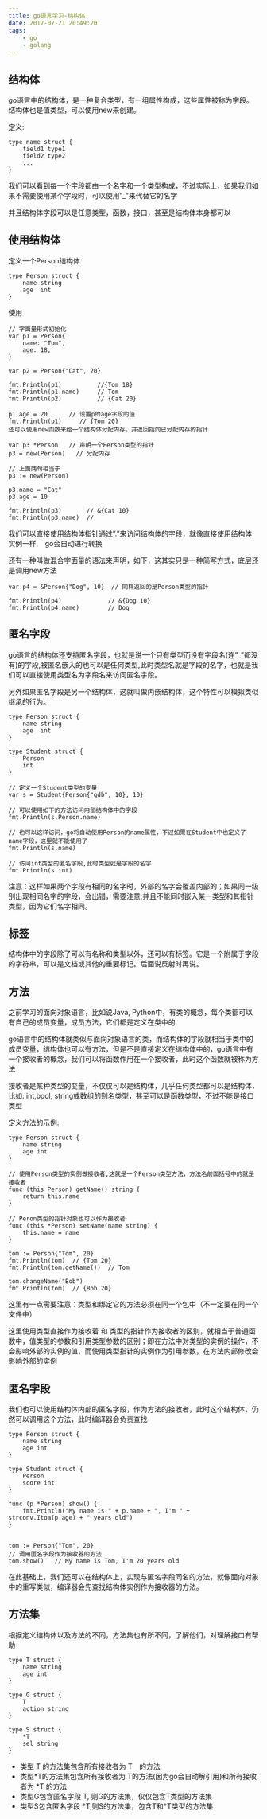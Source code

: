 ```yaml
---
title: go语言学习-结构体
date: 2017-07-21 20:49:20
tags:
    - go
    - golang
---
```


## 结构体

go语言中的结构体，是一种复合类型，有一组属性构成，这些属性被称为字段。结构体也是值类型，可以使用new来创建。

定义:

```
type name struct {
    field1 type1
    field2 type2
    ...
}
```

我们可以看到每一个字段都由一个名字和一个类型构成，不过实际上，如果我们如果不需要使用某个字段时，可以使用”_”来代替它的名字

并且结构体字段可以是任意类型，函数，接口，甚至是结构体本身都可以

## 使用结构体

定义一个Person结构体

```
type Person struct {
    name string
    age  int
}
```

使用

```
// 字面量形式初始化
var p1 = Person{
    name: "Tom",
    age: 18,
}

var p2 = Person{"Cat", 20}

fmt.Println(p1)          //{Tom 18}                                                                                     
fmt.Println(p1.name)     // Tom
fmt.Println(p2)          // {Cat 20}

p1.age = 20      // 设置p的age字段的值
fmt.Println(p1)     // {Tom 20}
还可以使用new函数来给一个结构体分配内存，并返回指向已分配内存的指针

var p3 *Person   // 声明一个Person类型的指针
p3 = new(Person)   // 分配内存

// 上面两句相当于
p3 := new(Person)

p3.name = "Cat"
p3.age = 10

fmt.Println(p3)       // &{Cat 10}
fmt.Println(p3.name)  // 
```

我们可以直接使用结构体指针通过”.”来访问结构体的字段，就像直接使用结构体实例一样,　go会自动进行转换

还有一种叫做混合字面量的语法来声明，如下，这其实只是一种简写方式，底层还是调用new方法

```
var p4 = &Person{"Dog", 10}  // 同样返回的是Person类型的指针

fmt.Println(p4)             // &{Dog 10}
fmt.Println(p4.name)        // Dog
```

## 匿名字段

go语言的结构体还支持匿名字段，也就是说一个只有类型而没有字段名(连”_”都没有)的字段,被匿名嵌入的也可以是任何类型,此时类型名就是字段的名字，也就是我们可以直接使用类型名为字段名来访问匿名字段。

另外如果匿名字段是另一个结构体，这就叫做内嵌结构体，这个特性可以模拟类似继承的行为。

```
type Person struct {
    name string
    age  int
}

type Student struct {
    Person
    int
}

// 定义一个Student类型的变量
var s = Student{Person{"gdb", 10}, 10}

// 可以使用如下的方法访问内部结构体中的字段
fmt.Println(s.Person.name)

// 也可以这样访问，go将自动使用Person的name属性，不过如果在Student中也定义了name字段，这里就不能使用了
fmt.Println(s.name)

// 访问int类型的匿名字段,此时类型就是字段的名字
fmt.Println(s.int)
```

注意：这样如果两个字段有相同的名字时，外部的名字会覆盖内部的；如果同一级别出现相同名字的字段，会出错，需要注意;并且不能同时嵌⼊某⼀类型和其指针类型，因为它们名字相同。

## 标签

结构体中的字段除了可以有名称和类型以外，还可以有标签。它是一个附属于字段的字符串，可以是文档或其他的重要标记。后面说反射时再说。


## 方法

之前学习的面向对象语言，比如说Java, Python中，有类的概念，每个类都可以有自己的成员变量，成员方法，它们都是定义在类中的

go语言中的结构体就类似与面向对象语言的类，而结构体的字段就相当于类中的成员变量，结构体也可以有方法，但是不是直接定义在结构体中的，go语言中有一个接收者的概念，我们可以将函数作用在一个接收者，此时这个函数就被称为方法

接收者是某种类型的变量，不仅仅可以是结构体，几乎任何类型都可以是结构体，比如: int,bool, string或数组的别名类型，甚至可以是函数类型，不过不能是接口类型

定义方法的示例:

```
type Person struct {
    name string
    age int
}

// 使用Person类型的实例做接收者,这就是一个Person类型方法，方法名前面括号中的就是接收者
func (this Person) getName() string {
    return this.name
}

// Peron类型的指针对象也可以作为接收者
func (this *Person) setName(name string) {
    this.name = name
}

tom := Person{"Tom", 20}
fmt.Println(tom)  // {Tom 20}
fmt.Println(tom.getName())  // Tom

tom.changeName("Bob")
fmt.Println(tom)  // {Bob 20}
```

这里有一点需要注意：类型和绑定它的方法必须在同一个包中（不一定要在同一个文件中）

这里使用类型直接作为接收着 和 类型的指针作为接收者的区别，就相当于普通函数中，值类型的参数和引用类型参数的区别；即在方法中对类型的实例的操作，不会影响外部的实例的值，而使用类型指针的实例作为引用参数，在方法内部修改会影响外部的实例

## 匿名字段

我们也可以使用结构体内部的匿名字段，作为方法的接收者，此时这个结构体，仍然可以调用这个方法，此时编译器会负责查找

```
type Person struct {
    name string
    age int
}

type Student struct {
    Person
    score int
}

func (p *Person) show() {
    fmt.Println("My name is " + p.name + ", I'm " + strconv.Itoa(p.age) + " years old")
}


tom := Person{"Tom", 20}
// 调用匿名字段作为接收器的方法
tom.show()   // My name is Tom, I'm 20 years old
```

在此基础上，我们还可以在结构体上，实现与匿名字段同名的方法，就像面向对象中的重写类似，编译器会先查找结构体实例作为接收器的方法。

## 方法集

根据定义结构体以及方法的不同，方法集也有所不同，了解他们，对理解接口有帮助

```
type T struct {
    name string
    age int
}

type G struct {
    T
    action string
}

type S struct {
    *T
    sel string
}
```

- 类型 T 的方法集包含所有接收者为 T　的方法
- 类型*T的方法集包含所有接收者为 T的方法(因为go会自动解引用)和所有接收者为 *T 的方法
- 类型G包含匿名字段 T, 则G的方法集，仅仅包含T类型的方法集
- 类型S包含匿名字段 \*T,则S的方法集，包含T和\*T类型的方法集



